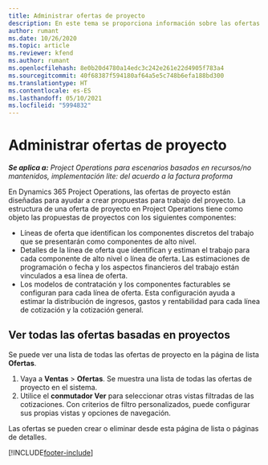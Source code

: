 ```yaml
---
title: Administrar ofertas de proyecto
description: En este tema se proporciona información sobre las ofertas de proyecto.
author: rumant
ms.date: 10/26/2020
ms.topic: article
ms.reviewer: kfend
ms.author: rumant
ms.openlocfilehash: 8e0b20d4780a14edc3c242e261e22d4905f783a4
ms.sourcegitcommit: 40f68387f594180af64a5e5c748b6efa188bd300
ms.translationtype: HT
ms.contentlocale: es-ES
ms.lasthandoff: 05/10/2021
ms.locfileid: "5994832"
---
```

# <a name="manage-project-quotes"></a>Administrar ofertas de proyecto

_**Se aplica a:** Project Operations para escenarios basados en recursos/no mantenidos, implementación lite: del acuerdo a la factura proforma_

En Dynamics 365 Project Operations, las ofertas de proyecto están diseñadas para ayudar a crear propuestas para trabajo del proyecto. La estructura de una oferta de proyecto en Project Operations tiene como objeto las propuestas de proyectos con los siguientes componentes:

  - Líneas de oferta que identifican los componentes discretos del trabajo que se presentarán como componentes de alto nivel.
  - Detalles de la línea de oferta que identifican y estiman el trabajo para cada componente de alto nivel o línea de oferta. Las estimaciones de programación o fecha y los aspectos financieros del trabajo están vinculados a esa línea de oferta.
  - Los modelos de contratación y los componentes facturables se configuran para cada línea de oferta. Esta configuración ayuda a estimar la distribución de ingresos, gastos y rentabilidad para cada línea de cotización y la cotización general.

## <a name="view-all-project-based-quotes"></a>Ver todas las ofertas basadas en proyectos

Se puede ver una lista de todas las ofertas de proyecto en la página de lista **Ofertas**. 

1. Vaya a **Ventas** > **Ofertas**. Se muestra una lista de todas las ofertas de proyecto en el sistema. 
2. Utilice el **conmutador Ver** para seleccionar otras vistas filtradas de las cotizaciones. Con criterios de filtro personalizados, puede configurar sus propias vistas y opciones de navegación.

Las ofertas se pueden crear o eliminar desde esta página de lista o páginas de detalles.


[!INCLUDE[footer-include](../../includes/footer-banner.md)]